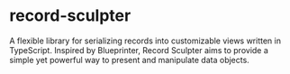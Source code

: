 # record-sculpter

A flexible library for serializing records into customizable views written in TypeScript. Inspired by Blueprinter, Record Sculpter aims to provide a simple yet powerful way to present and manipulate data objects.
